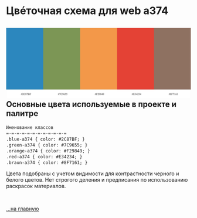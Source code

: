 <div class="navi"><nav id="navi"><!-- js --></nav></div>

# Цвéточная схема для web a374

![colors map](assets/img/colors-a374ru.jpeg)
Основные цвета используемые в проекте и палитре
---

    Именование классов 
    =-=-=-=-=-=-=-=-=-=-=-=
    .blue-a374 { color: #2C87BF; }
    .green-a374 { color: #7C9655; }
    .orange-a374 { color: #F29849; }
    .red-a374 { color: #E34234; }
    .braun-a374 { color: #8F7161; }


Цвета подобраны с учетом видимости для контрастности черного и белого цветов. 
Нет строгого деления и предписания по использованию раскрасок материалов.

<br>

[…на главную](/)

<br>

<script src="assets/js/navi.js"></script>